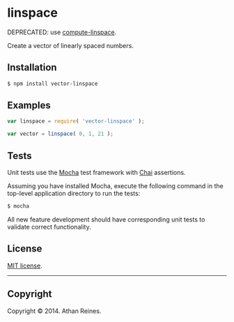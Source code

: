 linspace
========

DEPRECATED: use [compute-linspace](https://github.com/compute-io/linspace).

Create a vector of linearly spaced numbers.


## Installation

``` bash
$ npm install vector-linspace
```


## Examples

``` javascript
var linspace = require( 'vector-linspace' );

var vector = linspace( 0, 1, 21 );
```

## Tests

Unit tests use the [Mocha](http://visionmedia.github.io/mocha) test framework with [Chai](http://chaijs.com) assertions.

Assuming you have installed Mocha, execute the following command in the top-level application directory to run the tests:

``` bash
$ mocha
```

All new feature development should have corresponding unit tests to validate correct functionality.


## License

[MIT license](http://opensource.org/licenses/MIT). 


---
## Copyright

Copyright &copy; 2014. Athan Reines.

